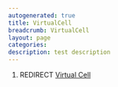 ```yaml
---
autogenerated: true
title: VirtualCell
breadcrumb: VirtualCell
layout: page
categories: 
description: test description
---
```


1.  REDIRECT [Virtual Cell](Virtual_Cell )
